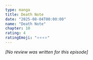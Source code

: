 ```yaml
---
type: manga
title: Death Note
date: "2025-08-04T00:00:00"
name: "Death Note"
chapter: 10
rating: 4
ratingEmoji: "⭐️⭐️⭐️⭐️"
---
```


_[No review was written for this episode]_